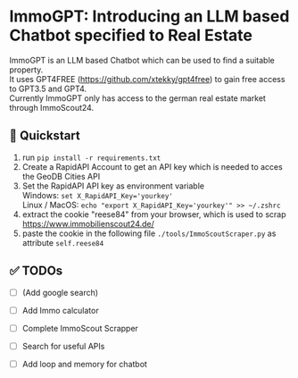 # ImmoGPT: Introducing an LLM based Chatbot specified to Real Estate
ImmoGPT is an LLM based Chatbot which can be used to find a suitable property.  
It uses GPT4FREE (https://github.com/xtekky/gpt4free) to gain free access to GPT3.5 and GPT4.  
Currently ImmoGPT only has access to the german real estate market through ImmoScout24.  


## 🚀 Quickstart
1. run  ``` pip install -r requirements.txt ```
2. Create a RapidAPI Account to get an API key which is needed to acces the GeoDB Cities API
3. Set the RapidAPI API key as environment variable  
 Windows: ``` set X_RapidAPI_Key='yourkey' ```  
 Linux / MacOS: ```echo "export X_RapidAPI_Key='yourkey'" >> ~/.zshrc```
4. extract the cookie "reese84" from your browser, which is used to scrap https://www.immobilienscout24.de/
5. paste the cookie in the following file ```./tools/ImmoScoutScraper.py``` as attribute ```self.reese84```



## ✅ TODOs
- [ ] (Add google search)  
- [ ] Add Immo calculator  
- [ ] Complete ImmoScout Scrapper  
- [ ] Search for useful APIs  
- [ ] Add loop and memory for chatbot  

 
